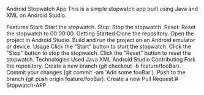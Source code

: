 Android Stopwatch App
This is a simple stopwatch app built using Java and XML on Android Studio.

Features
Start: Start the stopwatch.
Stop: Stop the stopwatch.
Reset: Reset the stopwatch to 00:00:00.
Getting Started
Clone the repository.
Open the project in Android Studio.
Build and run the project on an Android emulator or device.
Usage
Click the "Start" button to start the stopwatch.
Click the "Stop" button to stop the stopwatch.
Click the "Reset" button to reset the stopwatch.
Technologies Used
Java
XML
Android Studio
Contributing
Fork the repository.
Create a new branch (git checkout -b feature/fooBar).
Commit your changes (git commit -am 'Add some fooBar').
Push to the branch (git push origin feature/fooBar).
Create a new Pull Request.# Stopwatch-APP
